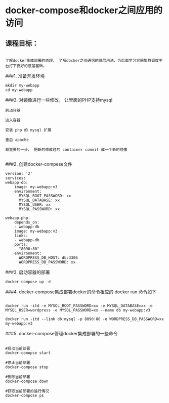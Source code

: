 docker-compose和docker之间应用的访问
========================


课程目标：
--------------------
```

了解docker集成部署的原理， 了解docker之间通信的底层用法，为后面学习容器集群调度平台打下良好的底层基础，

```



###1.  准备开发环境
```
mkdir my-webapp
cd my-webapp

```



###3. 对镜像进行一些修改， 让里面的PHP支持mysql
```
启动容器

进入容器

安装 php 的 mysql 扩展

重启 apache

最重要的一步， 把新的修改过的 container commit 成一个新的镜像


```



###2. 创建docker-compese文件
```
version: '2'
services:
webapp-db:
    image: my-webapp:v3
    environment:
      MYSQL_ROOT_PASSWORD: xx
      MYSQL_DATABASE: xx
      MYSQL_USER: xx
      MYSQL_PASSWORD: xx

webapp-php:
    depends_on:
    - webapp-db
    image: my-webapp:v3
    links:
    - webapp-db
    ports:
    - "8090:80"
    environment:
      WORDPRESS_DB_HOST: db:3306
      WORDPRESS_DB_PASSWORD: xx

```


###3. 启动容器的部署
```
docker-compose up -d

```


###4. docker-compose集成部署docker的命令相应的 docker run 命令如下
```

docker run -itd -e MYSQL_ROOT_PASSWORD=xx -e MYSQL_DATABASE=xx -e MYSQL_USER=wordpress -e MYSQL_PASSWORD=xx --name db my-webapp:v3

docker run -itd --link db:mysql -p 8090:80 -e WORDPRESS_DB_PASSWORD=xx my-webapp:v3

```


###5. docker-compose管理docker集成部署的一些命令
```

#启动当前部署
docker-comopse start

#停止当前部署
docker-compose stop

#删除当前部署
docker-compose down

#获取当前部署的运行情况
docker-compose ps


```











